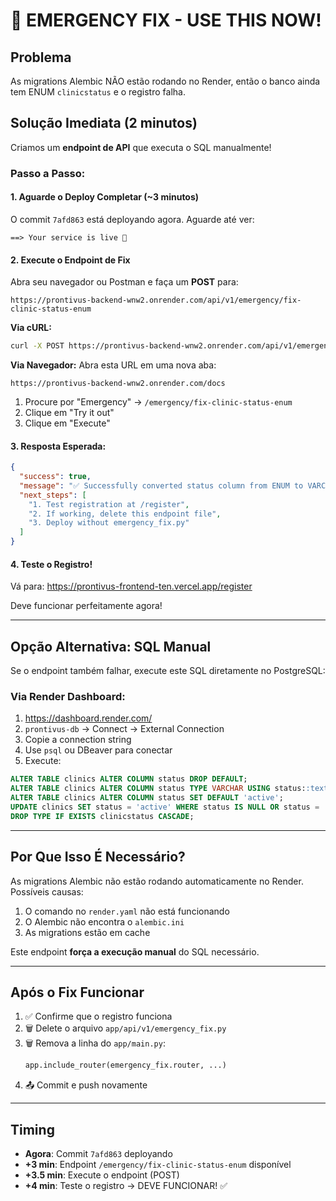 # 🚨 EMERGENCY FIX - USE THIS NOW!

## Problema
As migrations Alembic NÃO estão rodando no Render, então o banco ainda tem ENUM `clinicstatus` e o registro falha.

## Solução Imediata (2 minutos)

Criamos um **endpoint de API** que executa o SQL manualmente!

### Passo a Passo:

#### **1. Aguarde o Deploy Completar (~3 minutos)**
O commit `7afd863` está deployando agora. Aguarde até ver:
```
==> Your service is live 🎉
```

#### **2. Execute o Endpoint de Fix**
Abra seu navegador ou Postman e faça um **POST** para:

```
https://prontivus-backend-wnw2.onrender.com/api/v1/emergency/fix-clinic-status-enum
```

**Via cURL:**
```bash
curl -X POST https://prontivus-backend-wnw2.onrender.com/api/v1/emergency/fix-clinic-status-enum
```

**Via Navegador:**
Abra esta URL em uma nova aba:
```
https://prontivus-backend-wnw2.onrender.com/docs
```
1. Procure por "Emergency" → `/emergency/fix-clinic-status-enum`
2. Clique em "Try it out"
3. Clique em "Execute"

#### **3. Resposta Esperada:**
```json
{
  "success": true,
  "message": "✅ Successfully converted status column from ENUM to VARCHAR",
  "next_steps": [
    "1. Test registration at /register",
    "2. If working, delete this endpoint file",
    "3. Deploy without emergency_fix.py"
  ]
}
```

#### **4. Teste o Registro!**
Vá para: https://prontivus-frontend-ten.vercel.app/register

Deve funcionar perfeitamente agora!

---

## Opção Alternativa: SQL Manual

Se o endpoint também falhar, execute este SQL diretamente no PostgreSQL:

### Via Render Dashboard:
1. https://dashboard.render.com/
2. `prontivus-db` → Connect → External Connection
3. Copie a connection string
4. Use `psql` ou DBeaver para conectar
5. Execute:

```sql
ALTER TABLE clinics ALTER COLUMN status DROP DEFAULT;
ALTER TABLE clinics ALTER COLUMN status TYPE VARCHAR USING status::text;
ALTER TABLE clinics ALTER COLUMN status SET DEFAULT 'active';
UPDATE clinics SET status = 'active' WHERE status IS NULL OR status = '';
DROP TYPE IF EXISTS clinicstatus CASCADE;
```

---

## Por Que Isso É Necessário?

As migrations Alembic não estão rodando automaticamente no Render. Possíveis causas:
1. O comando no `render.yaml` não está funcionando
2. O Alembic não encontra o `alembic.ini`
3. As migrations estão em cache

Este endpoint **força a execução manual** do SQL necessário.

---

## Após o Fix Funcionar

1. ✅ Confirme que o registro funciona
2. 🗑️ Delete o arquivo `app/api/v1/emergency_fix.py`
3. 🗑️ Remova a linha do `app/main.py`: 
   ```python
   app.include_router(emergency_fix.router, ...)
   ```
4. 📤 Commit e push novamente

---

## Timing

- **Agora**: Commit `7afd863` deployando
- **+3 min**: Endpoint `/emergency/fix-clinic-status-enum` disponível
- **+3.5 min**: Execute o endpoint (POST)
- **+4 min**: Teste o registro → DEVE FUNCIONAR! ✅

